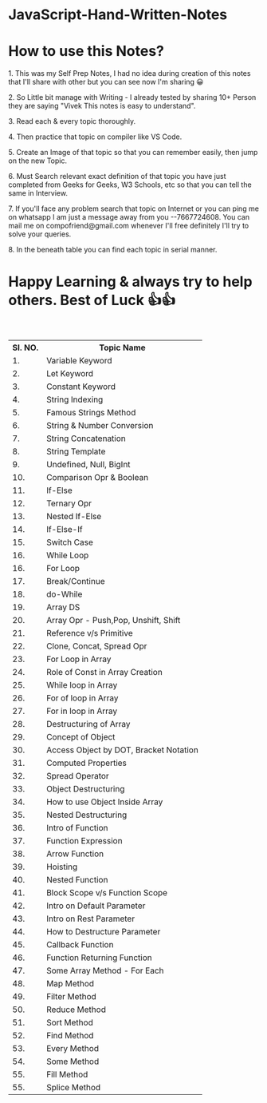 # JavaScript-Hand-Written-Notes
# How to use this Notes?
<p>1. This was my Self Prep Notes, I had no idea during creation of this notes that I'll share with other but you can see now I'm sharing 😀</p>
<p>2. So Little bit manage with Writing - I already tested by sharing 10+ Person they are saying  "Vivek This notes is easy to understand".</p>
<p>3. Read each & every topic thoroughly.</p>
<p>4. Then practice that topic on compiler like VS Code.</p>
<p>5. Create an Image of that topic so that you can remember easily, then jump on the new Topic.</p>
<p>6. Must Search relevant exact definition of that topic you have just completed from Geeks for Geeks, W3 Schools, etc so that you can tell the same in Interview.</p>
<p>7. If you'll face any problem search that topic on Internet or you can ping me on whatsapp I am just a message away from you --7667724608. You can mail me on compofriend@gmail.com whenever I'll free definitely I'll try to solve your queries.</p>
<p>8. In the beneath table you can find each topic in serial manner.</p>

# Happy Learning & always try to help others. Best of Luck 👍👍


<br>
<table>
  <tr>
    <th>SI. NO.</th>
    <th>Topic Name</th>
  </tr>
  <tr>
    <td>1.</td>
    <td>Variable Keyword</td>
  </tr>
  <tr>
    <td>2.</td>
    <td>Let Keyword</td>
  </tr>
  <tr>
    <td>3.</td>
    <td>Constant Keyword</td>
  </tr>
  <tr>
    <td>4.</td>
    <td>String Indexing</td>
  </tr>
  <tr>
    <td>5.</td>
    <td>Famous Strings Method</td>
  </tr>
  <tr>
    <td>6.</td>
    <td>String & Number Conversion</td>
  </tr>
  <tr>
    <td>7.</td>
    <td>String Concatenation</td>
  </tr>
  <tr>
    <td>8.</td>
    <td>String Template</td>
  </tr>
  <tr>
    <td>9.</td>
    <td>Undefined, Null, BigInt</td>
  </tr>
  <tr>
    <td>10.</td>
    <td>Comparison Opr & Boolean</td>
  </tr>
  <tr>
    <td>11.</td>
    <td>If-Else</td>
  </tr>
  <tr>
    <td>12.</td>
    <td>Ternary Opr</td>
  </tr>
  <tr>
    <td>13.</td>
    <td>Nested If-Else</td>
  </tr>
  <tr>
    <td>14.</td>
    <td>If-Else-If</td>
  </tr>
  <tr>
    <td>15.</td>
    <td>Switch Case</td>
  </tr>
  <tr>
    <td>16.</td>
    <td>While Loop</td>
  </tr>
  <tr>
    <td>16.</td>
    <td>For Loop</td>
  </tr>
  <tr>
    <td>17.</td>
    <td>Break/Continue</td>
  </tr>
  <tr>
    <td>18.</td>
    <td>do-While</td>
  </tr>
  <tr>
    <td>19.</td>
    <td>Array DS</td>
  </tr>
   <tr>
    <td>20.</td>
    <td>Array Opr - Push,Pop, Unshift, Shift</td>
  </tr>
  <tr>
    <td>21.</td>
    <td>Reference v/s Primitive</td>
  </tr>
  <tr>
    <td>22.</td>
    <td>Clone, Concat, Spread Opr</td>
  </tr>
  <tr>
    <td>23.</td>
    <td>For Loop in Array</td>
  </tr>
  <tr>
    <td>24.</td>
    <td>Role of Const in Array Creation</td>
  </tr>
  <tr>
    <td>25.</td>
    <td>While loop in Array</td>
  </tr>
  <tr>
    <td>26.</td>
    <td>For of loop in Array</td>
  </tr>
   <tr>
    <td>27.</td>
    <td>For in loop in Array</td>
  </tr>
  <tr>
    <td>28.</td>
    <td>Destructuring of Array</td>
  </tr>
  <tr>
    <td>29.</td>
    <td>Concept of Object</td>
  </tr>
  <tr>
    <td>30.</td>
    <td>Access Object by DOT, Bracket Notation</td>
  </tr>
  <tr>
    <td>31.</td>
    <td>Computed Properties</td>
  </tr>
  <tr>
    <td>32.</td>
    <td>Spread Operator</td>
  </tr>
  <tr>
    <td>33.</td>
    <td>Object Destructuring</td>
  </tr>
  <tr>
    <td>34.</td>
    <td>How to use Object Inside Array</td>
  </tr>
  <tr>
    <td>35.</td>
    <td>Nested Destructuring</td>
  </tr>
  <tr>
    <td>36.</td>
    <td>Intro of Function</td>
  </tr>
  <tr>
    <td>37.</td>
    <td>Function Expression</td>
  </tr>
  <tr>
    <td>38.</td>
    <td>Arrow Function</td>
  </tr>
  <tr>
    <td>39.</td>
    <td>Hoisting</td>
  </tr>
  <tr>
    <td>40.</td>
    <td>Nested Function</td>
  </tr>
  <tr>
    <td>41.</td>
    <td>Block Scope v/s Function Scope</td>
  </tr>
  <tr>
    <td>42.</td>
    <td>Intro on Default Parameter</td>
  </tr>
  <tr>
    <td>43.</td>
    <td>Intro on Rest Parameter</td>
  </tr>
   <tr>
    <td>44.</td>
    <td>How to Destructure Parameter</td>
  </tr>
   <tr>
    <td>45.</td>
    <td>Callback Function</td>
  </tr>
  <tr>
    <td>46.</td>
    <td>Function Returning Function</td>
  </tr>
  <tr>
    <td>47.</td>
    <td>Some Array Method - For Each</td>
  </tr>
  <tr>
    <td>48.</td>
    <td>Map Method</td>
  </tr>
  <tr>
    <td>49.</td>
    <td>Filter Method</td>
  </tr>
  <tr>
    <td>50.</td>
    <td>Reduce Method</td>
  </tr>
  <tr>
    <td>51.</td>
    <td>Sort Method</td>
  </tr>
  <tr>
    <td>52.</td>
    <td>Find Method</td>
  </tr>
  <tr>
    <td>53.</td>
    <td>Every Method</td>
  </tr>
  <tr>
    <td>54.</td>
    <td>Some Method</td>
  </tr>
  <tr>
    <td>55.</td>
    <td>Fill Method</td>
  </tr>
  <tr>
    <td>55.</td>
    <td>Splice Method</td>
  </tr>
  </table>
